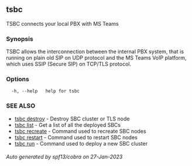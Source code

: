 ## tsbc

TSBC connects your local PBX with MS Teams

### Synopsis

TSBC allows the interconnection between the internal PBX system, that is running on plain old SIP on UDP protocol 
and the MS Teams VoIP platform, which uses SSIP (Secure SIP) on TCP/TLS protocol.

### Options

```
  -h, --help   help for tsbc
```

### SEE ALSO

* [tsbc destroy](tsbc_destroy.md)	 - Destroy SBC cluster or TLS node
* [tsbc list](tsbc_list.md)	 - Get a list of all the deployed SBCs
* [tsbc recreate](tsbc_recreate.md)	 - Command used to recreate SBC nodes
* [tsbc restart](tsbc_restart.md)	 - Command used to restart SBC nodes
* [tsbc run](tsbc_run.md)	 - Command used to deploy a new SBC cluster

###### Auto generated by spf13/cobra on 27-Jan-2023
